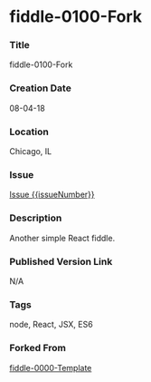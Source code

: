 fiddle-0100-Fork
======


### Title

fiddle-0100-Fork


### Creation Date

08-04-18


### Location

Chicago, IL


### Issue

[Issue {{issueNumber}}](https://github.com/bradyhouse/house/issues/{{issueNumber}})


### Description

Another simple React fiddle.


### Published Version Link

N/A


### Tags

node, React, JSX, ES6


### Forked From

[fiddle-0000-Template](../fiddle-0000-Template)
